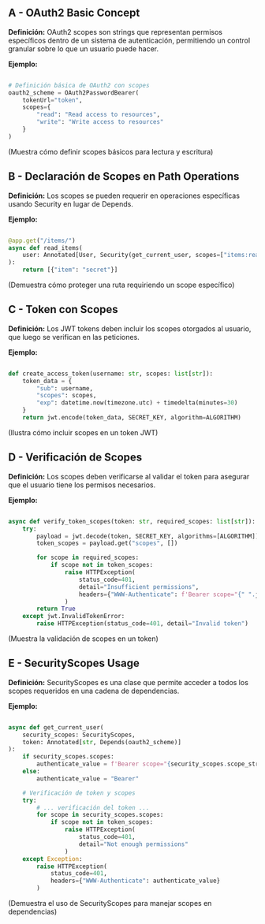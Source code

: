 ## A - OAuth2 Basic Concept

**Definición:** OAuth2 scopes son strings que representan permisos específicos dentro de un sistema de autenticación, permitiendo un control granular sobre lo que un usuario puede hacer.

**Ejemplo:**

```python

# Definición básica de OAuth2 con scopes
oauth2_scheme = OAuth2PasswordBearer(
    tokenUrl="token",
    scopes={
        "read": "Read access to resources",
        "write": "Write access to resources"
    }
)
```

(Muestra cómo definir scopes básicos para lectura y escritura)

## B - Declaración de Scopes en Path Operations

**Definición:** Los scopes se pueden requerir en operaciones específicas usando Security en lugar de Depends.

**Ejemplo:**

```python

@app.get("/items/")
async def read_items(
    user: Annotated[User, Security(get_current_user, scopes=["items:read"])]
):
    return [{"item": "secret"}]
```

(Demuestra cómo proteger una ruta requiriendo un scope específico)

## C - Token con Scopes

**Definición:** Los JWT tokens deben incluir los scopes otorgados al usuario, que luego se verifican en las peticiones.

**Ejemplo:**

```python

def create_access_token(username: str, scopes: list[str]):
    token_data = {
        "sub": username,
        "scopes": scopes,
        "exp": datetime.now(timezone.utc) + timedelta(minutes=30)
    }
    return jwt.encode(token_data, SECRET_KEY, algorithm=ALGORITHM)
```

(Ilustra cómo incluir scopes en un token JWT)

## D - Verificación de Scopes

**Definición:** Los scopes deben verificarse al validar el token para asegurar que el usuario tiene los permisos necesarios.

**Ejemplo:**

```python

async def verify_token_scopes(token: str, required_scopes: list[str]):
    try:
        payload = jwt.decode(token, SECRET_KEY, algorithms=[ALGORITHM])
        token_scopes = payload.get("scopes", [])

        for scope in required_scopes:
            if scope not in token_scopes:
                raise HTTPException(
                    status_code=401,
                    detail="Insufficient permissions",
                    headers={"WWW-Authenticate": f'Bearer scope="{" ".join(required_scopes)}"'}
                )
        return True
    except jwt.InvalidTokenError:
        raise HTTPException(status_code=401, detail="Invalid token")
```

(Muestra la validación de scopes en un token)

## E - SecurityScopes Usage

**Definición:** SecurityScopes es una clase que permite acceder a todos los scopes requeridos en una cadena de dependencias.

**Ejemplo:**

```python

async def get_current_user(
    security_scopes: SecurityScopes,
    token: Annotated[str, Depends(oauth2_scheme)]
):
    if security_scopes.scopes:
        authenticate_value = f'Bearer scope="{security_scopes.scope_str}"'
    else:
        authenticate_value = "Bearer"

    # Verificación de token y scopes
    try:
        # ... verificación del token ...
        for scope in security_scopes.scopes:
            if scope not in token_scopes:
                raise HTTPException(
                    status_code=401,
                    detail="Not enough permissions"
                )
    except Exception:
        raise HTTPException(
            status_code=401,
            headers={"WWW-Authenticate": authenticate_value}
        )
```

(Demuestra el uso de SecurityScopes para manejar scopes en dependencias)
